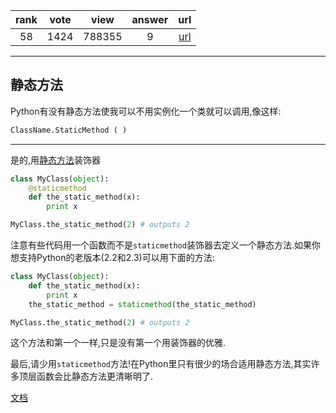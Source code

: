 
| rank | vote | view | answer | url |
|:-:|:-:|:-:|:-:|:-:|
|58|1424|788355|9| [url](http://stackoverflow.com/questions/735975/static-methods-in-python) |
***

## 静态方法

Python有没有静态方法使我可以不用实例化一个类就可以调用,像这样:

```python
ClassName.StaticMethod ( )
```

***

是的,用[静态方法](https://docs.python.org/2/library/functions.html#staticmethod)装饰器

```python
class MyClass(object):
    @staticmethod
    def the_static_method(x):
        print x

MyClass.the_static_method(2) # outputs 2
```

注意有些代码用一个函数而不是`staticmethod`装饰器去定义一个静态方法.如果你想支持Python的老版本(2.2和2.3)可以用下面的方法:

```python
class MyClass(object):
    def the_static_method(x):
        print x
    the_static_method = staticmethod(the_static_method)

MyClass.the_static_method(2) # outputs 2
```

这个方法和第一个一样,只是没有第一个用装饰器的优雅.

最后,请少用`staticmethod`方法!在Python里只有很少的场合适用静态方法,其实许多顶层函数会比静态方法更清晰明了.

[文档](https://docs.python.org/2/library/functions.html#staticmethod)